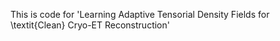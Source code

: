 This is code for 'Learning Adaptive Tensorial Density Fields for \textit{Clean} Cryo-ET Reconstruction'
